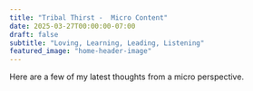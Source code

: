 ```yaml
---
title: "Tribal Thirst -  Micro Content"
date: 2025-03-27T00:00:00-07:00
draft: false
subtitle: "Loving, Learning, Leading, Listening"
featured_image: "home-header-image"
---
```

Here are a few of my latest thoughts from a micro perspective.  
